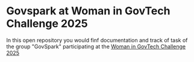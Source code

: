 # Govspark at Woman in GovTech Challenge 2025
In this open repository you would finf documentation and track of task of the group "GovSpark" participating at the [Woman in GovTech Challenge 2025](https://www.govstack.global/women-in-govtech-challenge-2025/)
